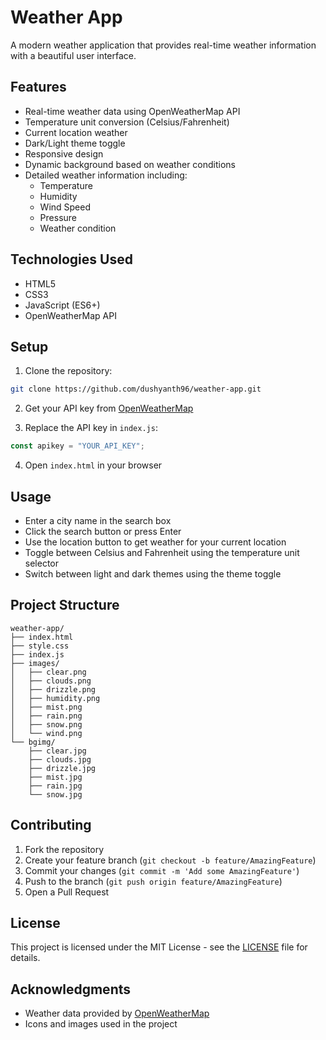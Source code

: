 # Weather App

A modern weather application that provides real-time weather information with a beautiful user interface.

## Features

- Real-time weather data using OpenWeatherMap API
- Temperature unit conversion (Celsius/Fahrenheit)
- Current location weather
- Dark/Light theme toggle
- Responsive design
- Dynamic background based on weather conditions
- Detailed weather information including:
  - Temperature
  - Humidity
  - Wind Speed
  - Pressure
  - Weather condition

## Technologies Used

- HTML5
- CSS3
- JavaScript (ES6+)
- OpenWeatherMap API

## Setup

1. Clone the repository:
```bash
git clone https://github.com/dushyanth96/weather-app.git
```

2. Get your API key from [OpenWeatherMap](https://openweathermap.org/api)

3. Replace the API key in `index.js`:
```javascript
const apikey = "YOUR_API_KEY";
```

4. Open `index.html` in your browser

## Usage

- Enter a city name in the search box
- Click the search button or press Enter
- Use the location button to get weather for your current location
- Toggle between Celsius and Fahrenheit using the temperature unit selector
- Switch between light and dark themes using the theme toggle

## Project Structure

```
weather-app/
├── index.html
├── style.css
├── index.js
├── images/
│   ├── clear.png
│   ├── clouds.png
│   ├── drizzle.png
│   ├── humidity.png
│   ├── mist.png
│   ├── rain.png
│   ├── snow.png
│   └── wind.png
└── bgimg/
    ├── clear.jpg
    ├── clouds.jpg
    ├── drizzle.jpg
    ├── mist.jpg
    ├── rain.jpg
    └── snow.jpg
```

## Contributing

1. Fork the repository
2. Create your feature branch (`git checkout -b feature/AmazingFeature`)
3. Commit your changes (`git commit -m 'Add some AmazingFeature'`)
4. Push to the branch (`git push origin feature/AmazingFeature`)
5. Open a Pull Request

## License

This project is licensed under the MIT License - see the [LICENSE](LICENSE) file for details.

## Acknowledgments

- Weather data provided by [OpenWeatherMap](https://openweathermap.org/)
- Icons and images used in the project 